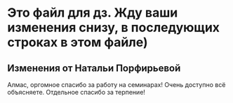 # Это файл для дз. Жду ваши изменения снизу, в последующих строках в этом файле)

## Изменения от Натальи Порфирьевой

Алмас, оргомное спасибо за работу на семинарах! Очень доступно всё объясняете. Отдельное спасибо за терпение!